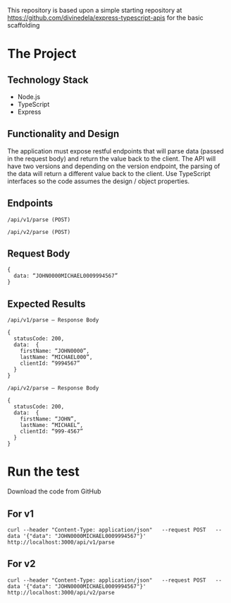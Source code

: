 This repository is based upon a simple starting repository at https://github.com/divinedela/express-typescript-apis for the basic scaffolding

# The Project

## Technology Stack
- Node.js
- TypeScript
- Express

## Functionality and Design
The application must expose restful endpoints that will parse data (passed in the request body) and return the value back to the client. The API will have two versions and depending on the version endpoint, the parsing of the data will return a different value back to the client. Use TypeScript interfaces so the code assumes the design / object properties.

## Endpoints
```
/api/v1/parse (POST)
```
```
/api/v2/parse (POST)
```

## Request Body
```
{
  data: “JOHN0000MICHAEL0009994567”
}
```

## Expected Results
```
/api/v1/parse – Response Body
```
```
{
  statusCode: 200,
  data:  {
    firstName: “JOHN0000”,
    lastName: “MICHAEL000”,
    clientId: “9994567”
  }
}
```
```
/api/v2/parse – Response Body
```
```
{
  statusCode: 200,
  data:  {
    firstName: “JOHN”,
    lastName: “MICHAEL”,
    clientId: “999-4567”
  }
}
```

# Run the test

Download the code from GitHub






## For v1
```
curl --header "Content-Type: application/json"   --request POST   --data '{"data": "JOHN0000MICHAEL0009994567"}'   http://localhost:3000/api/v1/parse
```
## For v2
```
curl --header "Content-Type: application/json"   --request POST   --data '{"data": "JOHN0000MICHAEL0009994567"}'   http://localhost:3000/api/v2/parse
```